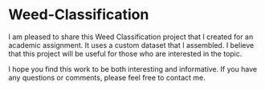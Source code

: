 # Weed-Classification
I am pleased to share this Weed Classification project that I created for an academic assignment. It uses a custom dataset that I assembled. I believe that this project will be useful for those who are interested in the topic. 

I hope you find this work to be both interesting and informative. If you have any questions or comments, please feel free to contact me.
